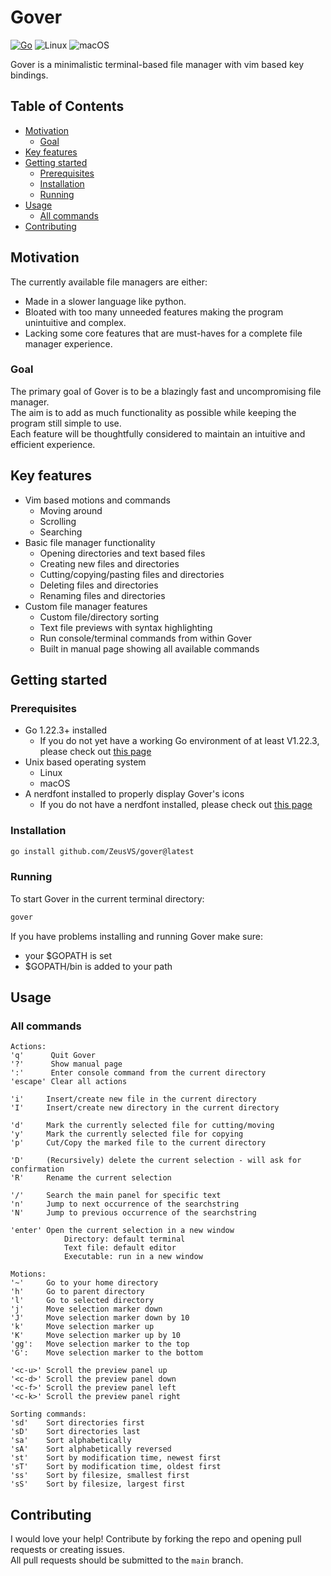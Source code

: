 # Gover

<!-- TODO: Add a logo here -->

[![Go](https://img.shields.io/badge/go-blue?style=for-the-badge&logo=go&logoColor=white&logoSize=auto)](https://go.dev)
![Linux](https://img.shields.io/badge/Linux-FCC624?style=for-the-badge&logo=linux&logoColor=black)
![macOS](https://img.shields.io/badge/macOS-black?style=for-the-badge&logo=apple&logoColor=F0F0F0)

<!-- TODO: Add a gif here -->

Gover is a minimalistic terminal-based file manager with vim based key bindings.

## Table of Contents

* [Motivation](#Motivation)
    * [Goal](#Goal)
* [Key features](#Key-features)
* [Getting started](#Getting-started)
    * [Prerequisites](#Prerequisites)
    * [Installation](#Installation)
    * [Running](#Running)
* [Usage](#Usage)
    * [All commands](#All-commands)
* [Contributing](#Contributing)

## Motivation

The currently available file managers are either:

* Made in a slower language like python.
* Bloated with too many unneeded features making the program unintuitive and complex.
* Lacking some core features that are must-haves for a complete file manager experience.

### Goal

The primary goal of Gover is to be a blazingly fast and uncompromising file manager.\
The aim is to add as much functionality as possible while keeping the program still simple to use.\
Each feature will be thoughtfully considered to maintain an intuitive and efficient experience.

## Key features

* Vim based motions and commands
    * Moving around
    * Scrolling
    * Searching
* Basic file manager functionality
    * Opening directories and text based files
    * Creating new files and directories
    * Cutting/copying/pasting files and directories
    * Deleting files and directories
    * Renaming files and directories
* Custom file manager features
    * Custom file/directory sorting
    * Text file previews with syntax highlighting
    * Run console/terminal commands from within Gover
    * Built in manual page showing all available commands

## Getting started

### Prerequisites

* Go 1.22.3+ installed
    * If you do not yet have a working Go environment of at least V1.22.3, please check out [this page](https://go.dev/doc/install)
* Unix based operating system
    * Linux
    * macOS
* A nerdfont installed to properly display Gover's icons
    * If you do not have a nerdfont installed, please check out [this page](https://github.com/ryanoasis/nerd-fonts)

### Installation

```bash
go install github.com/ZeusVS/gover@latest
```

### Running

To start Gover in the current terminal directory:

```bash
gover
```

If you have problems installing and running Gover make sure:

* your $GOPATH is set
* $GOPATH/bin is added to your path

## Usage

### All commands

```
Actions:
'q'      Quit Gover
'?'      Show manual page
':'      Enter console command from the current directory
'escape' Clear all actions

'i'     Insert/create new file in the current directory
'I'     Insert/create new directory in the current directory

'd'     Mark the currently selected file for cutting/moving
'y'     Mark the currently selected file for copying
'p'     Cut/Copy the marked file to the current directory

'D'     (Recursively) delete the current selection - will ask for confirmation
'R'     Rename the current selection

'/'     Search the main panel for specific text
'n'     Jump to next occurrence of the searchstring
'N'     Jump to previous occurrence of the searchstring

'enter' Open the current selection in a new window
            Directory: default terminal
            Text file: default editor
            Executable: run in a new window

Motions:
'~'     Go to your home directory
'h'     Go to parent directory
'l'     Go to selected directory
'j'     Move selection marker down
'J'     Move selection marker down by 10
'k'     Move selection marker up
'K'     Move selection marker up by 10
'gg':   Move selection marker to the top
'G':    Move selection marker to the bottom

'<c-u>' Scroll the preview panel up
'<c-d>' Scroll the preview panel down
'<c-f>' Scroll the preview panel left
'<c-k>' Scroll the preview panel right

Sorting commands:
'sd'    Sort directories first
'sD'    Sort directories last
'sa'    Sort alphabetically
'sA'    Sort alphabetically reversed
'st'    Sort by modification time, newest first
'sT'    Sort by modification time, oldest first
'ss'    Sort by filesize, smallest first
'sS'    Sort by filesize, largest first
```

## Contributing

I would love your help! Contribute by forking the repo and opening pull requests or creating issues.\
All pull requests should be submitted to the `main` branch.
